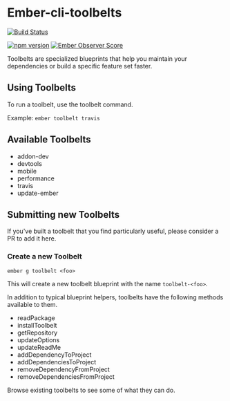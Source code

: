 # Ember-cli-toolbelts

[![Build Status](https://travis-ci.org/runspired/ember-cli-toolbelts.svg)](https://travis-ci.org/runspired/ember-cli-toolbelts)

[![npm version](https://badge.fury.io/js/ember-cli-toolbelts.svg)](http://badge.fury.io/js/ember-cli-toolbelts)
[![Ember Observer Score](http://emberobserver.com/badges/ember-cli-toolbelts.svg)](http://emberobserver.com/addons/ember-cli-toolbelts)

Toolbelts are specialized blueprints that help you maintain your dependencies or build a specific feature set faster.

## Using Toolbelts

To run a toolbelt, use the toolbelt command.

Example: `ember toolbelt travis`

## Available Toolbelts

- addon-dev
- devtools
- mobile
- performance
- travis
- update-ember

## Submitting new Toolbelts

If you've built a toolbelt that you find particularly useful, please consider a PR to add it here.

### Create a new Toolbelt

`ember g toolbelt <foo>`

This will create a new toolbelt blueprint with the name `toolbelt-<foo>`.

In addition to typical blueprint helpers, toolbelts have the following methods available to them.

- readPackage
- installToolbelt
- getRepository
- updateOptions
- updateReadMe
- addDependencyToProject
- addDependenciesToProject
- removeDependencyFromProject
- removeDependenciesFromProject

Browse existing toolbelts to see some of what they can do.

